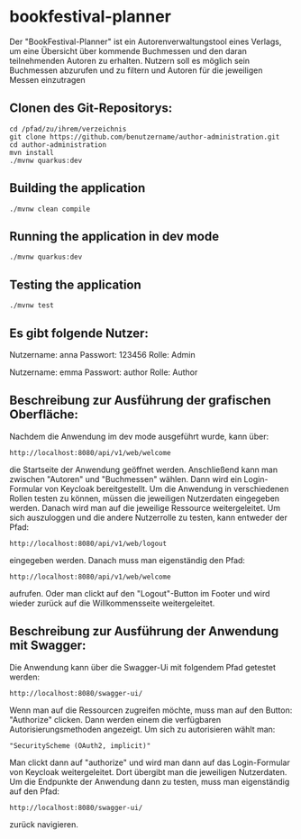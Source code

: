 # bookfestival-planner

Der "BookFestival-Planner" ist ein Autorenverwaltungstool eines Verlags, um eine Übersicht über kommende Buchmessen und den daran teilnehmenden Autoren zu erhalten. Nutzern soll es möglich sein Buchmessen abzurufen und zu filtern und Autoren für die jeweiligen Messen einzutragen

## Clonen des Git-Repositorys:
```shell script
cd /pfad/zu/ihrem/verzeichnis
git clone https://github.com/benutzername/author-administration.git
cd author-administration
mvn install
./mvnw quarkus:dev
```


## Building the application 
```shell script
./mvnw clean compile
```

## Running the application in dev mode
```shell script
./mvnw quarkus:dev
```

## Testing the application
```shell script
./mvnw test 
```
## Es gibt folgende Nutzer:
Nutzername: anna
Passwort: 123456
Rolle: Admin

Nutzername: emma
Passwort: author
Rolle: Author


## Beschreibung zur Ausführung der grafischen Oberfläche:
Nachdem die Anwendung im dev mode ausgeführt wurde, kann über:
```shell script
http://localhost:8080/api/v1/web/welcome 
```
die Startseite der Anwendung geöffnet werden. Anschließend kann man zwischen "Autoren" und "Buchmessen"
wählen. Dann wird ein Login-Formular von Keycloak bereitgestellt. Um die Anwendung in verschiedenen Rollen testen zu können,
müssen die jeweiligen Nutzerdaten eingegeben werden. Danach wird man auf die jeweilige Ressource weitergeleitet.
Um sich auszuloggen und die andere Nutzerrolle zu testen, kann entweder der Pfad:
```shell script
http://localhost:8080/api/v1/web/logout
```
eingegeben werden. Danach muss man eigenständig den Pfad:
```shell script
http://localhost:8080/api/v1/web/welcome 
```
aufrufen. Oder man clickt auf den "Logout"-Button im Footer und wird wieder zurück auf die Willkommensseite weitergeleitet.

## Beschreibung zur Ausführung der Anwendung mit Swagger:
Die Anwendung kann über die Swagger-Ui mit folgendem Pfad getestet werden:
```shell script
http://localhost:8080/swagger-ui/
```
Wenn man auf die Ressourcen zugreifen möchte, muss man auf den Button: "Authorize" clicken. 
Dann werden einem die verfügbaren Autorisierungsmethoden angezeigt. Um sich zu autorisieren wählt man:

```shell script
"SecurityScheme (OAuth2, implicit)"
```
Man clickt dann auf "authorize" und wird man dann auf das Login-Formular von Keycloak weitergeleitet. 
Dort übergibt man die jeweiligen Nutzerdaten. Um die Endpunkte der Anwendung dann zu testen, muss man eigenständig auf den Pfad:
```shell script
http://localhost:8080/swagger-ui/
```
zurück navigieren. 